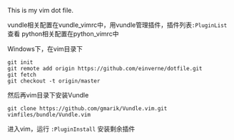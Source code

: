 This is my vim dot file.

vundle相关配置在vundle_vimrc中，用vundle管理插件，插件列表`:PluginList`查看
python相关配置在python_vimrc中

Windows下，在vim目录下

```
git init
git remote add origin https://github.com/einverne/dotfile.git
git fetch
git checkout -t origin/master
```

然后再vim目录下安装Vundle

	git clone https://github.com/gmarik/Vundle.vim.git vimfiles/bundle/Vundle.vim

进入vim，运行 `:PluginInstall` 安装剩余插件

